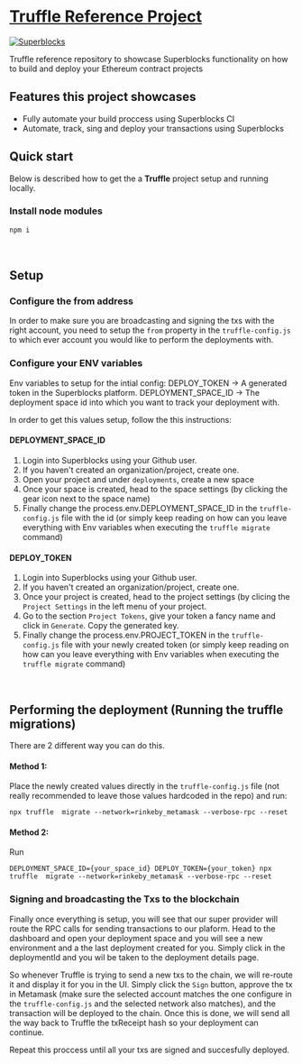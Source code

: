# [Truffle Reference Project](https://superblocks.com/d/superblocks/projects/reference-projects/)

[![Superblocks](https://superblocks.com/d/superblocks/projects/reference-projects.svg?branch=master)](https://superblocks.com/d/superblocks/projects/reference-projects)

Truffle reference repository to showcase Superblocks functionality on how to build and deploy your Ethereum contract projects


## Features this project showcases
* Fully automate your build proccess using Superblocks CI
* Automate, track, sing and deploy your transactions using Superblocks

## Quick start
Below is described how to get the a **Truffle** project setup and running locally.

### Install node modules
```sh
npm i
```

<br/>

## Setup 

### Configure the from address
In order to make sure you are broadcasting and signing the txs with the right account, you need to setup the `from` property in the `truffle-config.js` to which ever account you would like to perform the deployments with. 

### Configure your ENV variables

Env variables to setup for the intial config:
DEPLOY_TOKEN -> A generated token in the Superblocks platform. 
DEPLOYMENT_SPACE_ID -> The deployment space id into which you want to track your deployment with. 

In order to get this values setup, follow the this instructions: 

#### DEPLOYMENT_SPACE_ID
1. Login into Superblocks using your Github user.
2. If you haven't created an organization/project, create one.
3. Open your project and under `deployments`, create a new space
4. Once your space is created, head to the space settings (by clicking the gear icon next to the space name)
5. Finally change the process.env.DEPLOYMENT_SPACE_ID in the `truffle-config.js` file with the id (or simply keep reading on how can you leave everything with Env variables when executing the `truffle migrate` command) 

#### DEPLOY_TOKEN
1. Login into Superblocks using your Github user.
2. If you haven't created an organization/project, create one.
4. Once your project is created, head to the project settings (by clicing the `Project Settings` in the left menu of your project. 
5. Go to the section `Project Tokens`, give your token a fancy name and click in `Generate`. Copy the generated key. 
5. Finally change the process.env.PROJECT_TOKEN in the `truffle-config.js` file with your newly created token (or simply keep reading on how can you leave everything with Env variables when executing the `truffle migrate` command)


<br/>

## Performing the deployment (Running the truffle migrations)
There are 2 different way you can do this. 

#### Method 1: 
Place the newly created values directly in the `truffle-config.js` file (not really recommended to leave those values hardcoded in the repo) and run:

```
npx truffle  migrate --network=rinkeby_metamask --verbose-rpc --reset
```

#### Method 2: 
Run

```
DEPLOYMENT_SPACE_ID={your_space_id} DEPLOY_TOKEN={your_token} npx truffle  migrate --network=rinkeby_metamask --verbose-rpc --reset
```

### Signing and broadcasting the Txs to the blockchain
Finally once everything is setup, you will see that our super provider will route the RPC calls for sending transactions to our plaform. Head to the dashboard and open your deployment space and you will see a new environment and a the last deployment created for you. Simply click in the deploymentId and you wil be taken to the deployment details page. 

So whenever Truffle is trying to send a new txs to the chain, we will re-route it and display it for you in the UI. Simply click the `Sign` button, approve the tx in Metamask (make sure the selected account matches the one configure in the `truffle-config.js` and the selected network also matches), and the transaction will be deployed to the chain. Once this is done, we will send all the way back to Truffle the txReceipt hash so your deployment can continue. 

Repeat this proccess until all your txs are signed and succesfully deployed. 










 
 











